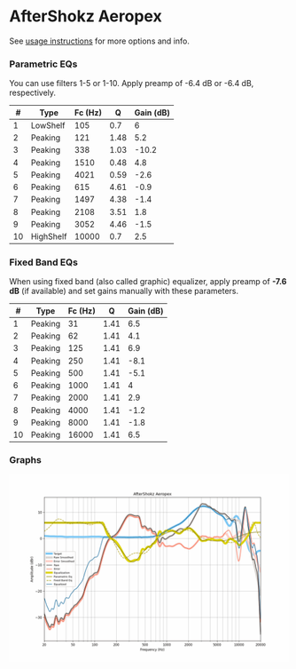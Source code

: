 # AfterShokz Aeropex
See [usage instructions](https://github.com/jaakkopasanen/AutoEq#usage) for more options and info.

### Parametric EQs
You can use filters 1-5 or 1-10. Apply preamp of -6.4 dB or -6.4 dB, respectively.

|   # | Type      |   Fc (Hz) |    Q |   Gain (dB) |
|-----|-----------|-----------|------|-------------|
|   1 | LowShelf  |       105 | 0.7  |         6   |
|   2 | Peaking   |       121 | 1.48 |         5.2 |
|   3 | Peaking   |       338 | 1.03 |       -10.2 |
|   4 | Peaking   |      1510 | 0.48 |         4.8 |
|   5 | Peaking   |      4021 | 0.59 |        -2.6 |
|   6 | Peaking   |       615 | 4.61 |        -0.9 |
|   7 | Peaking   |      1497 | 4.38 |        -1.4 |
|   8 | Peaking   |      2108 | 3.51 |         1.8 |
|   9 | Peaking   |      3052 | 4.46 |        -1.5 |
|  10 | HighShelf |     10000 | 0.7  |         2.5 |

### Fixed Band EQs
When using fixed band (also called graphic) equalizer, apply preamp of **-7.6 dB** (if available) and set gains manually with these parameters.

|   # | Type    |   Fc (Hz) |    Q |   Gain (dB) |
|-----|---------|-----------|------|-------------|
|   1 | Peaking |        31 | 1.41 |         6.5 |
|   2 | Peaking |        62 | 1.41 |         4.1 |
|   3 | Peaking |       125 | 1.41 |         6.9 |
|   4 | Peaking |       250 | 1.41 |        -8.1 |
|   5 | Peaking |       500 | 1.41 |        -5.1 |
|   6 | Peaking |      1000 | 1.41 |         4   |
|   7 | Peaking |      2000 | 1.41 |         2.9 |
|   8 | Peaking |      4000 | 1.41 |        -1.2 |
|   9 | Peaking |      8000 | 1.41 |        -1.8 |
|  10 | Peaking |     16000 | 1.41 |         6.5 |

### Graphs
![](./AfterShokz%20Aeropex.png)
